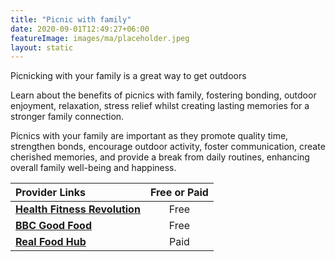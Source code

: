 ```yaml
---
title: "Picnic with family"
date: 2020-09-01T12:49:27+06:00
featureImage: images/ma/placeholder.jpeg
layout: static
---
```


Picnicking with your family is a great way to get outdoors

Learn about the benefits of picnics with family, fostering bonding, outdoor enjoyment, relaxation, stress relief whilst creating lasting memories for a stronger family connection.

Picnics with your family are important as they promote quality time, strengthen bonds, encourage outdoor activity, foster communication, create cherished memories, and provide a break from daily routines, enhancing overall family well-being and happiness.

| Provider Links      | Free or Paid  |  
| :-----------          | :--------------:      |  
| [**Health Fitness Revolution**](https://www.healthfitnessrevolution.com/top-10-health-benefits-going-picnic/) | Free | 
| [**BBC Good Food**](https://www.bbcgoodfood.com/howto/guide/how-pack-perfect-picnic) | Free | 
| [**Real Food Hub**](https://www.awin1.com/cread.php?awinmid=20241&awinaffid=1198638&ued=https%3A%2F%2Fwww.realfoodhub.co.uk%2F) | Paid | 
  

<br/><br/>






